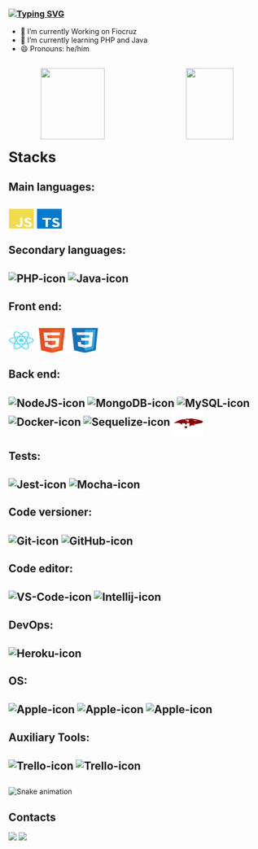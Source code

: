 ### [![Typing SVG](https://readme-typing-svg.herokuapp.com?lines=Hi+there+%F0%9F%91%8B%2C+I'm+Thauler+Mayrink++++++++++++)](https://git.io/typing-svg)

- 🔭 I’m currently Working on Fiocruz
- 🌱 I’m currently learning PHP and Java
- 😄 Pronouns: he/him


## 


<div style="display: inline" align="center">
  <div style="display: inline" >
    <a href="https://github.com/Thauler">
    <img height="140px" align="right" width="43%" margin="0" padding="5px" src="https://github-readme-stats.vercel.app/api/top-langs/?username=Thauler&layout=compact&langs_count=7&theme=codeSTACKr&locale=pt-br"/>
    </a>
  </div>
  
  <div style="display: inline">
    <a href="https://github.com/Thauler">
    <img height="140px" width="50%" align="left" margin="0" padding="5px" src="https://github-readme-stats.vercel.app/api?username=Thauler&show_icons=true&theme=codeSTACKr&include_all_commits=true&count_private=true&hide=issues&locale=pt-br"/> 
    </a>
  </div>  
</div> 
<br />
<br />
<br />
<br />
<br />
<br />
<br />


##


# Stacks


<div style="display: inline_block">

  <div style="display: inline_block">
    <h2>Main languages:<h2>
    <img align="center" alt="Javascript-icon" height="40" width="50" src="https://raw.githubusercontent.com/devicons/devicon/master/icons/javascript/javascript-plain.svg" />
    <img align="center" alt="Typescript-icon" height="40" width="50" src="https://raw.githubusercontent.com/devicons/devicon/master/icons/typescript/typescript-plain.svg" />
  </div>
  
  <div style="display: inline_block">
    <h2>Secondary languages:<h2>
    <img align="center" alt="PHP-icon" height="50" width="60" src="https://cdn.jsdelivr.net/gh/devicons/devicon/icons/php/php-original.svg" />
    <img align="center" alt="Java-icon" height="50" width="60" src="https://cdn.jsdelivr.net/gh/devicons/devicon/icons/java/java-original.svg" />
  </div>

  <div style="display: inline_block">
    <h2>Front end:<h2>
    <img align="center" alt="React-icon" height="40" width="50" src="https://raw.githubusercontent.com/devicons/devicon/master/icons/react/react-original.svg" />
    <img align="center" alt="HTML-icon" height="50" width="60" src="https://raw.githubusercontent.com/devicons/devicon/master/icons/html5/html5-original.svg" />
    <img align="center" alt="CSS-icon" height="50" width="60" src="https://raw.githubusercontent.com/devicons/devicon/master/icons/css3/css3-original.svg"/>
  </div>

  <div style="display: inline_block">
    <h2>Back end:<h2>
    <img align="center" alt="NodeJS-icon" height="50" width="60" src="https://cdn.jsdelivr.net/gh/devicons/devicon/icons/nodejs/nodejs-original.svg" />
    <img align="center" alt="MongoDB-icon" height="50" width="60" src="https://cdn.jsdelivr.net/gh/devicons/devicon/icons/mongodb/mongodb-original-wordmark.svg" />
    <img align="center" alt="MySQL-icon" height="65" width="65" src="https://cdn.jsdelivr.net/gh/devicons/devicon/icons/mysql/mysql-original-wordmark.svg" />
    <img align="center" alt="Docker-icon" height="50" width="60" src="https://cdn.jsdelivr.net/gh/devicons/devicon/icons/docker/docker-original-wordmark.svg" />
    <img align="center" alt="Sequelize-icon" height="50" width="60" src="https://cdn.jsdelivr.net/gh/devicons/devicon/icons/sequelize/sequelize-original.svg" />
    <img align="center" alt="Mongoose-icon" height="50" width="60" src="https://raw.githubusercontent.com/github/explore/80688e429a7d4ef2fca1e82350fe8e3517d3494d/topics/mongoose/mongoose.png" />
  </div>

  <div style="display: inline_block">
    <h2>Tests:<h2>
    <img align="center" alt="Jest-icon" height="50" width="60" src="https://cdn.jsdelivr.net/gh/devicons/devicon/icons/jest/jest-plain.svg" />
    <img align="center" alt="Mocha-icon" height="50" width="60" src="https://cdn.jsdelivr.net/gh/devicons/devicon/icons/mocha/mocha-plain.svg" />
  </div>
  
  <div style="display: inline_block">
    <h2>Code versioner:<h2>
    <img align="center" alt="Git-icon" height="50" width="60" src="https://cdn.jsdelivr.net/gh/devicons/devicon/icons/git/git-original.svg" />
    <img align="center" alt="GitHub-icon" height="50" width="60" src="https://cdn.jsdelivr.net/gh/devicons/devicon/icons/github/github-original.svg" />
  </div>
  
  <div style="display: inline_block">
    <h2>Code editor:<h2>
    <img align="center" alt="VS-Code-icon" height="50" width="60" src="https://cdn.jsdelivr.net/gh/devicons/devicon/icons/vscode/vscode-original.svg" />
    <img align="center" alt="Intellij-icon" height="50" width="60" src="https://resources.jetbrains.com/storage/products/company/brand/logos/IntelliJ_IDEA_icon.svg?_gl=1*2uz95l*_ga*MTc2NDYxNjcwNy4xNjU2OTYzNjU3*_ga_9J976DJZ68*MTY2MDc4NDk0NC4xNi4wLjE2NjA3ODQ5NTQuMC4wLjA.&_ga=2.223665179.1812101010.1660784944-1764616707.1656963657" />
  </div>

  <div style="display: inline_block">
    <h2>DevOps:<h2>
    <img align="center" alt="Heroku-icon" height="50" width="60" src="https://cdn.jsdelivr.net/gh/devicons/devicon/icons/heroku/heroku-original.svg" />
  </div>

  <div style="display: inline_block">
    <h2>OS:<h2>
    <img align="center" alt="Apple-icon" height="50" width="60" src="https://cdn.jsdelivr.net/gh/devicons/devicon/icons/apple/apple-original.svg" />
    <img align="center" alt="Apple-icon" height="50" width="60" src="https://cdn.jsdelivr.net/gh/devicons/devicon/icons/linux/linux-original.svg" />
    <img align="center" alt="Apple-icon" height="50" width="60" src="https://cdn.jsdelivr.net/gh/devicons/devicon/icons/windows8/windows8-original.svg" />
  </div>

  <div style="display: inline_block">
    <h2>Auxiliary Tools:<h2>
    <img align="center" alt="Trello-icon" height="50" width="60" src="https://cdn.jsdelivr.net/gh/devicons/devicon/icons/trello/trello-plain.svg" />
    <img align="center" alt="Trello-icon" height="55" width="60" src="https://s3.amazonaws.com//beta-img.b2bstack.net/uploads/production/product/product_image/17688/drawio.png" />
  </div>
</div>

##

<div>

 ![Snake animation](https://github.com/Thauler/Thauler/blob/output/github-contribution-grid-snake.svg)
 
</div>

## Contacts

<div>

  <a href = "mailto:thauler98@gmail.com"><img src="https://img.shields.io/badge/-Gmail-%23333?style=for-the-badge&logo=gmail&logoColor=white" target="_blank"></a>
  <a href="www.linkedin.com/in/thaulermayrink" target="_blank"><img src="https://img.shields.io/badge/-LinkedIn-%230077B5?style=for-the-badge&logo=linkedin&logoColor=white" target="_blank"></a> 
</div>

